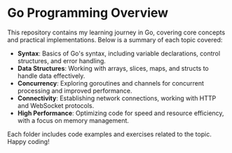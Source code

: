 # Go Programming Overview

This repository contains my learning journey in Go, covering core concepts and practical implementations. Below is a summary of each topic covered:

- **Syntax**: Basics of Go's syntax, including variable declarations, control structures, and error handling.
- **Data Structures**: Working with arrays, slices, maps, and structs to handle data effectively.
- **Concurrency**: Exploring goroutines and channels for concurrent processing and improved performance.
- **Connectivity**: Establishing network connections, working with HTTP and WebSocket protocols.
- **High Performance**: Optimizing code for speed and resource efficiency, with a focus on memory management.

Each folder includes code examples and exercises related to the topic. Happy coding!
